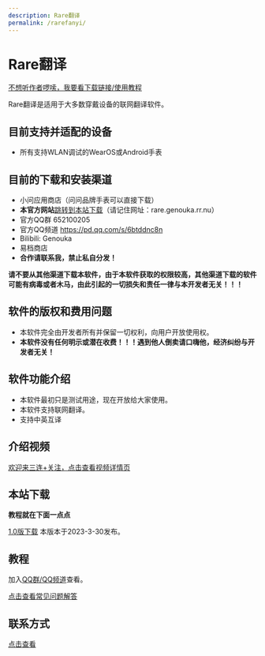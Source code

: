 ```yaml
---
description: Rare翻译
permalink: /rarefanyi/
---
```

# Rare翻译

[不想听作者啰嗦，我要看下载链接/使用教程](#目前的下载和安装渠道)

Rare翻译是适用于大多数穿戴设备的联网翻译软件。

## 目前支持并适配的设备
* 所有支持WLAN调试的WearOS或Android手表

## 目前的下载和安装渠道
* 小问应用商店（问问品牌手表可以直接下载）
* **本官方网站**[跳转到本站下载](#本站下载)（请记住网址：rare.genouka.rr.nu）
* 官方QQ群 652100205
* 官方QQ频道 https://pd.qq.com/s/6btddnc8n
* Bilibili: Genouka
* 易档商店
* **合作请联系我，禁止私自分发！**

**请不要从其他渠道下载本软件，由于本软件获取的权限较高，其他渠道下载的软件可能有病毒或者木马，由此引起的一切损失和责任一律与本开发者无关！！！**

## 软件的版权和费用问题
* 本软件完全由开发者所有并保留一切权利，向用户开放使用权。
* **本软件没有任何明示或潜在收费！！！遇到他人倒卖请口嗨他，经济纠纷与开发者无关！**

## 软件功能介绍
* 本软件最初只是测试用途，现在开放给大家使用。
* 本软件支持联网翻译。
* 支持中英互译

## 介绍视频

[欢迎来三连+关注，点击查看视频详情页](https://www.bilibili.com/video/av781562392/)

## 本站下载

**教程就在下面一点点**

[1.0版下载](http://mobvoi-search-public.mobvoi.com/mobvoi-apk/awch/yuanwow.rare.fanyi_1_wear_all_8be34a168e78b02c04b437bc69558736.apk)
本版本于2023-3-30发布。

## 教程

加入[QQ群/QQ频道](/lianxi)查看。

[点击查看常见问题解答](/rareboxproblem)

## 联系方式
[点击查看](/lianxi)